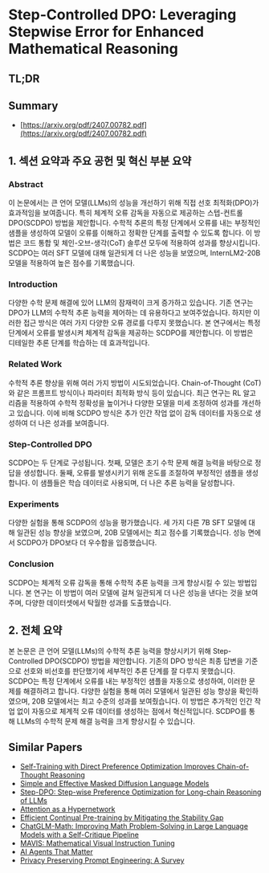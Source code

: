 # Step-Controlled DPO: Leveraging Stepwise Error for Enhanced Mathematical Reasoning
## TL;DR
## Summary
- [https://arxiv.org/pdf/2407.00782.pdf](https://arxiv.org/pdf/2407.00782.pdf)

## 1. 섹션 요약과 주요 공헌 및 혁신 부분 요약

### Abstract
이 논문에서는 큰 언어 모델(LLMs)의 성능을 개선하기 위해 직접 선호 최적화(DPO)가 효과적임을 보여줍니다. 특히 체계적 오류 감독을 자동으로 제공하는 스텝-컨트롤 DPO(SCDPO) 방법을 제안합니다. 수학적 추론의 특정 단계에서 오류를 내는 부정적인 샘플을 생성하여 모델이 오류를 이해하고 정확한 단계를 출력할 수 있도록 합니다. 이 방법은 코드 통합 및 체인-오브-생각(CoT) 솔루션 모두에 적용하여 성과를 향상시킵니다. SCDPO는 여러 SFT 모델에 대해 일관되게 더 나은 성능을 보였으며, InternLM2-20B 모델을 적용하여 높은 점수를 기록했습니다.

### Introduction
다양한 수학 문제 해결에 있어 LLM의 잠재력이 크게 증가하고 있습니다. 기존 연구는 DPO가 LLM의 수학적 추론 능력을 제어하는 데 유용하다고 보여주었습니다. 하지만 이러한 접근 방식은 여러 가지 다양한 오류 경로를 다루지 못했습니다. 본 연구에서는 특정 단계에서 오류를 발생시켜 체계적 감독을 제공하는 SCDPO를 제안합니다. 이 방법은 디테일한 추론 단계를 학습하는 데 효과적입니다.

### Related Work
수학적 추론 향상을 위해 여러 가지 방법이 시도되었습니다. Chain-of-Thought (CoT)와 같은 프롬프트 방식이나 파라미터 최적화 방식 등이 있습니다. 최근 연구는 RL 알고리즘을 적용하여 수학적 정확성을 높이거나 다양한 모델을 미세 조정하여 성과를 개선하고 있습니다. 이에 비해 SCDPO 방식은 추가 인간 작업 없이 감독 데이터를 자동으로 생성하여 더 나은 성과를 보여줍니다.

### Step-Controlled DPO
SCDPO는 두 단계로 구성됩니다. 첫째, 모델은 초기 수학 문제 해결 능력을 바탕으로 정답을 생성합니다. 둘째, 오류를 발생시키기 위해 온도를 조절하여 부정적인 샘플을 생성합니다. 이 샘플들은 학습 데이터로 사용되며, 더 나은 추론 능력을 달성합니다.

### Experiments
다양한 실험을 통해 SCDPO의 성능을 평가했습니다. 세 가지 다른 7B SFT 모델에 대해 일관된 성능 향상을 보였으며, 20B 모델에서는 최고 점수를 기록했습니다. 성능 면에서 SCDPO가 DPO보다 더 우수함을 입증했습니다.

### Conclusion
SCDPO는 체계적 오류 감독을 통해 수학적 추론 능력을 크게 향상시킬 수 있는 방법입니다. 본 연구는 이 방법이 여러 모델에 걸쳐 일관되게 더 나은 성능을 낸다는 것을 보여주며, 다양한 데이터셋에서 탁월한 성과를 도출했습니다.

## 2. 전체 요약
본 논문은 큰 언어 모델(LLMs)의 수학적 추론 능력을 향상시키기 위해 Step-Controlled DPO(SCDPO) 방법을 제안합니다. 기존의 DPO 방식은 최종 답변을 기준으로 선호와 비선호를 판단했기에 세부적인 추론 단계를 잘 다루지 못했습니다. SCDPO는 특정 단계에서 오류를 내는 부정적인 샘플을 자동으로 생성하여, 이러한 문제를 해결하려고 합니다. 다양한 실험을 통해 여러 모델에서 일관된 성능 향상을 확인하였으며, 20B 모델에서는 최고 수준의 성과를 보여줬습니다. 이 방법은 추가적인 인간 작업 없이 자동으로 체계적 오류 데이터를 생성하는 점에서 혁신적입니다. SCDPO를 통해 LLMs의 수학적 문제 해결 능력을 크게 향상시킬 수 있습니다.

## Similar Papers
- [Self-Training with Direct Preference Optimization Improves Chain-of-Thought Reasoning](2407.18248.md)
- [Simple and Effective Masked Diffusion Language Models](2406.07524.md)
- [Step-DPO: Step-wise Preference Optimization for Long-chain Reasoning of LLMs](2406.18629.md)
- [Attention as a Hypernetwork](2406.05816.md)
- [Efficient Continual Pre-training by Mitigating the Stability Gap](2406.14833.md)
- [ChatGLM-Math: Improving Math Problem-Solving in Large Language Models with a Self-Critique Pipeline](2404.02893.md)
- [MAVIS: Mathematical Visual Instruction Tuning](2407.08739.md)
- [AI Agents That Matter](2407.01502.md)
- [Privacy Preserving Prompt Engineering: A Survey](2404.06001.md)
